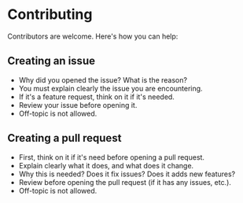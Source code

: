 # Contributing
Contributors are welcome. Here's how you can help:

## Creating an issue
- Why did you opened the issue? What is the reason?
- You must explain clearly the issue you are encountering.
- If it's a feature request, think on it if it's needed.
- Review your issue before opening it.
- Off-topic is not allowed.

## Creating a pull request
- First, think on it if it's need before opening a pull request.
- Explain clearly what it does, and what does it change.
- Why this is needed? Does it fix issues? Does it adds new features?
- Review before opening the pull request (if it has any issues, etc.).
- Off-topic is not allowed.

